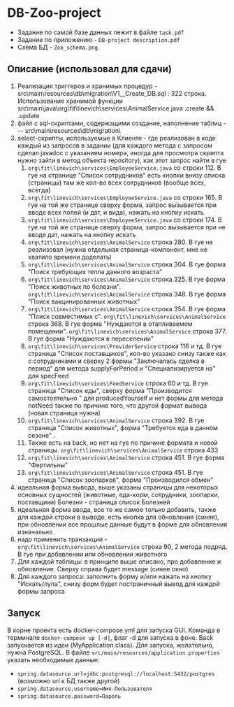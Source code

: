 # DB-Zoo-project
* Задание по самой базе данных лежит в файле `task.pdf`
* Задание по приложению - `DB-project description.pdf`
* Схема БД - `Zoo_schema.png`
## Описание (использовал для сдачи)
1. Реализация триггеров и хранимых процедур - src\main\resources\db\migration\V1__Create_DB.sql : 322 строка. Использование хранимой функции src\main\java\org\fit\linevich\services\AnimalService.java .create && .update
2. файл с sql-скриптами, содержащими создание, наполнение таблиц --- src\main\resources\db\migration\  
3. select-скрипты, используемые в Клиенте - где реализован в коде каждый из запросов в задании (для каждого метода с запросом сделал javadoc с указанием номера, иногда для просмотра скрипта нужно зайти в метод объекта repository), как этот запрос найти в гуе
    1. `org\fit\linevich\services\EmployeeService.java` со строки 112. В гуе на странице "Список сотрудников" есть кнопки внизу списка (страницы) там же кол-во всех сотрудников (вообще всех, всегда)
    2. `org\fit\linevich\services\EmployeeService.java` со строки 165. В гуе на той же странице сверху форма, запрос вызывается при вводе всех полей (и дат, и вида), нажать на кнопку искать
    3. `org\fit\linevich\services\EmployeeService.java` со строки 174. В гуе на той же странице сверху форма, запрос вызывается при не вводе дат, нажать на кнопку искать  
    4. `org\fit\linevich\services\AnimalService` строка 280.  В гуе не реализовал (нужна отдельная страница-компонент, мне не хватило времени доделать)
    5. `org\fit\linevich\services\AnimalService` строка 304. В гуе форма "Поиск требующих тепла данного возраста"
    6. `org\fit\linevich\services\AnimalService` строка 325. В гуе форма "Поиск животных по болезни".  `org\fit\linevich\services\AnimalService` строка 348. В гуе форма "Поиск вакцинированных животных"
    7. `org\fit\linevich\services\AnimalService` строка 354. В гуе форма "Поиск совместимых с".  `org\fit\linevich\services\AnimalService`  строка 368. В гуе форма "Нуждаются в отапливаемом помещении".  `org\fit\linevich\services\AnimalService` строка 377. В гуе форма "Нуждаются в переселении"  
    8. `org\fit\linevich\services\ProviderService` строка 116 и тд. В гуе страница "Список поставщиков", кол-во указано снизу также как с сотрудниками и сверху 2 формы "Заключалась сделка в период" для метода supplyForPeriod и "Специализируется на" для specFeed
    9. `org\fit\linevich\services\FeedService` строка 60 и тд. В гуе страница "Список еды", сверху форма "Производится самостоятельно   " для producedYourself и нет формы для метода notNeed также по причине того, что другой формат вывода (новая страница нужна)
    10. `org\fit\linevich\services\AnimalService` строка 392. В гуе страница "Список животных", форма "Требуется еда в данном сезоне" .
    11. Также есть на back, но нет на гуе по причине формата и новой страницы.  `org\fit\linevich\services\AnimalService`  строка 433
    12. `org\fit\linevich\services\AnimalService`  строка 451. В гуе форма "Фертильны"
    13. `org\fit\linevich\services\AnimalService`  строка 451. В гуе страница "Список зоопарков", форма "Производился обмен"  
4. идеальная форма вывода, выше указаны страницы для некоторых основных сущностей (животные, еда-корм, сотрудники, зоопарки, поставщики) Болезни  - страница список Болезней
5. идеальная форма ввода, все то же самое только добавить, также для каждой строки в выводе, есть кнопка для обновления (синяя), при обновлении все прошлые данные будут в форме для обновления изначально
6. надо применить транзакции - `org\fit\linevich\services\AnimalService` строка 90, 2 метода подряд. В гуе при добавлении или обновлении животного
7. Для каждой таблицы: в принципе выше описано, про добавление и обновление. Сверху справа будет message (синее окно)
8. Для каждого запроса: заполнить форму и/или нажать на кнопку "Искать/лупа", снизу форм будет постраничный вывод для каждой формы запроса

## Запуск
В корне проекта есть docker-compose.yml для запуска GUI. Команда в терминале `docker-compose up [-d]`, флаг -d для запуска в фоне. Back запускается из идеи (MyApplication.class).
Для запуска, желательно, нужна PostgreSQL. В файле `src/main/resources/application.properties` указать необходимые данные:
* `spring.datasource.url=jdbc:postgresql://localhost:5432/postgres` (возможно url к БД также другой)
* `spring.datasource.username=Имя-Пользователя`
* `spring.datasource.password=Пароль`
